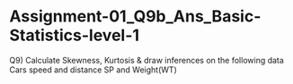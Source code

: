 # Assignment-01_Q9b_Ans_Basic-Statistics-level-1
Q9) Calculate Skewness, Kurtosis &amp; draw inferences on the following data         Cars speed and distance       SP and Weight(WT) 
